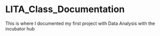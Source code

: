 # LITA_Class_Documentation
This is where I documented my first project with Data Analysis with the incubator hub
